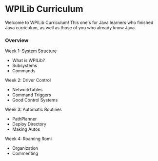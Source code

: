 # WPILib Curriculum

Welcome to WPILib Curriculum! This one's for Java learners who finished Java curriculum, as well as those of you who already know Java.

### Overview

Week 1: System Structure
- What is WPILib?
- Subsystems
- Commands

Week 2: Driver Control
- NetworkTables
- Command Triggers
- Good Control Systems

Week 3: Automatic Routines
- PathPlanner
- Deploy Directory
- Making Autos

Week 4: Roaming Romi
- Organization
- Commenting
